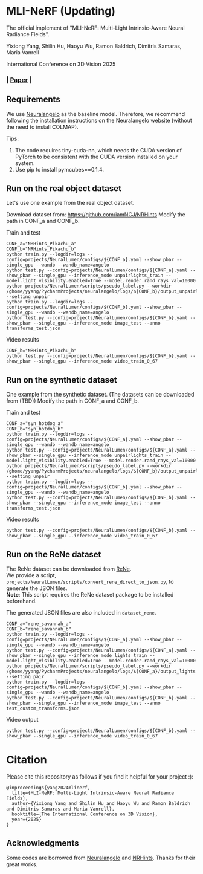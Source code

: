 # MLI-NeRF (Updating)
The official implement of "MLI-NeRF: Multi-Light Intrinsic-Aware Neural Radiance Fields".

Yixiong Yang, Shilin Hu, Haoyu Wu, Ramon Baldrich, Dimitris Samaras, Maria Vanrell

International Conference on 3D Vision 2025

### | [Paper](https://arxiv.org/abs/2411.17235) |


## Requirements
We use [Neuralangelo](https://github.com/NVlabs/neuralangelo) as the baseline model. Therefore, we recommend following the installation instructions on the Neuralangelo website (without the need to install COLMAP).

Tips:
1. The code requires tiny-cuda-nn, which needs the CUDA version of PyTorch to be consistent with the CUDA version installed on your system.
2. Use pip to install pymcubes==0.1.4.

## Run on the real object dataset
Let's use one example from the real object dataset.

Download dataset from:
https://github.com/iamNCJ/NRHints
Modify the path in CONF_a and CONF_b.

Train and test
```angular2html
CONF_a="NRHints_Pikachu_a"
CONF_b="NRHints_Pikachu_b"
python train.py --logdir=logs --config=projects/NeuralLumen/configs/${CONF_a}.yaml --show_pbar --single_gpu --wandb --wandb_name=angelo
python test.py --config=projects/NeuralLumen/configs/${CONF_a}.yaml --show_pbar --single_gpu --inference_mode unpairlights_train --model.light_visibility.enabled=True --model.render.rand_rays_val=10000
python projects/NeuralLumen/scripts/pseudo_label.py --workdir /ghome/yyang/PycharmProjects/neuralangelo/logs/${CONF_b}/output_unpairlights --setting unpair
python train.py --logdir=logs --config=projects/NeuralLumen/configs/${CONF_b}.yaml --show_pbar --single_gpu --wandb --wandb_name=angelo
python test.py --config=projects/NeuralLumen/configs/${CONF_b}.yaml --show_pbar --single_gpu --inference_mode image_test --anno transforms_test.json
```
Video results
```angular2html
CONF_b="NRHints_Pikachu_b"
python test.py --config=projects/NeuralLumen/configs/${CONF_b}.yaml --show_pbar --single_gpu --inference_mode video_train_0_67
```


## Run on the synthetic dataset
One example from the synthetic dataset. (The datasets can be downloaded from (TBD))
Modify the path in CONF_a and CONF_b.

Train and test
```angular2html
CONF_a="syn_hotdog_a"
CONF_b="syn_hotdog_b"
python train.py --logdir=logs --config=projects/NeuralLumen/configs/${CONF_a}.yaml --show_pbar --single_gpu --wandb --wandb_name=angelo
python test.py --config=projects/NeuralLumen/configs/${CONF_a}.yaml --show_pbar --single_gpu --inference_mode unpairlights_train --model.light_visibility.enabled=True --model.render.rand_rays_val=10000
python projects/NeuralLumen/scripts/pseudo_label.py --workdir /ghome/yyang/PycharmProjects/neuralangelo/logs/${CONF_b}/output_unpairlights --setting unpair
python train.py --logdir=logs --config=projects/NeuralLumen/configs/${CONF_b}.yaml --show_pbar --single_gpu --wandb --wandb_name=angelo
python test.py --config=projects/NeuralLumen/configs/${CONF_b}.yaml --show_pbar --single_gpu --inference_mode image_test --anno transforms_test.json
```

Video results
```angular2html
python test.py --config=projects/NeuralLumen/configs/${CONF_b}.yaml --show_pbar --single_gpu --inference_mode video_train_0_67
```


## Run on the ReNe dataset
The ReNe dataset can be downloaded from [ReNe](https://github.com/eyecan-ai/rene).  
We provide a script, `projects/NeuralLumen/scripts/convert_rene_direct_to_json.py`, to generate the JSON files.  
**Note**: This script requires the ReNe dataset package to be installed beforehand.  

The generated JSON files are also included in `dataset_rene`.


```angular2html
CONF_a="rene_savannah_a"
CONF_b="rene_savannah_b"
python train.py --logdir=logs --config=projects/NeuralLumen/configs/${CONF_a}.yaml --show_pbar --single_gpu --wandb --wandb_name=angelo
python test.py --config=projects/NeuralLumen/configs/${CONF_a}.yaml --show_pbar --single_gpu --inference_mode lights_train --model.light_visibility.enabled=True --model.render.rand_rays_val=10000
python projects/NeuralLumen/scripts/pseudo_label.py --workdir /ghome/yyang/PycharmProjects/neuralangelo/logs/${CONF_a}/output_lights --setting pair
python train.py --logdir=logs --config=projects/NeuralLumen/configs/${CONF_b}.yaml --show_pbar --single_gpu --wandb --wandb_name=angelo
python test.py --config=projects/NeuralLumen/configs/${CONF_b}.yaml --show_pbar --single_gpu --inference_mode image_test --anno test_custom_transforms.json
```
Video output
```angular2html
python test.py --config=projects/NeuralLumen/configs/${CONF_b}.yaml --show_pbar --single_gpu --inference_mode video_train_0_67
```

# Citation
Please cite this repository as follows if you find it helpful for your project :):
```
@inproceedings{yang2024mlinerf,
  title={MLI-NeRF: Multi-Light Intrinsic-Aware Neural Radiance Fields},
  author={Yixiong Yang and Shilin Hu and Haoyu Wu and Ramon Baldrich and Dimitris Samaras and Maria Vanrell},
  booktitle={The International Conference on 3D Vision},
  year={2025}
}
```

## Acknowledgments
Some codes are borrowed from [Neuralangelo](https://github.com/NVlabs/neuralangelo) and [NRHints](https://github.com/iamNCJ/NRHints). Thanks for their great works.

